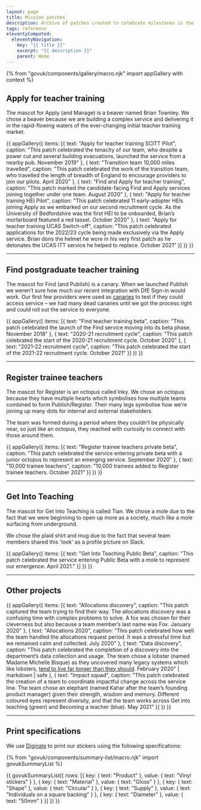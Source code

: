 ```yaml
---
layout: page
title: Mission patches
description: Archive of patches created to celebrate milestones in the development of our different services.
tags: reference
eleventyComputed:
  eleventyNavigation:
    key: "{{ title }}"
    excerpt: "{{ description }}"
    parent: Home
---
```


<style>
  .app-prose figure > a { outline: 0 }
</style>

{% from "govuk/components/gallery/macro.njk" import appGallery with context %}

## Apply for teacher training

The mascot for Apply (and Manage) is a beaver named Brian Townley. We chose a beaver because we are building a complex service and delivering it in the rapid-flowing waters of the ever-changing initial teacher training market.

{{ appGallery({
  items: [{
    text: "Apply for teacher training SCITT Pilot",
    caption: "This patch celebrated the tenacity of our team, who despite a power cut and several building evacuations, launched the service from a nearby pub. November 2019"
  }, {
    text: "Transition team 10,000 miles travelled",
    caption: "This patch celebrated the work of the transition team, who travelled the length of breadth of England to encourage providers to join our pilots. April 2020"
  }, {
    text: "Find and Apply for teacher training",
    caption: "This patch marked the candidate-facing Find and Apply services joining together under one team. August 2020"
  }, {
    text: "Apply for teacher training HEI Pilot",
    caption: "This patch celebrated 11 early-adopter HEIs joining Apply as we embarked on our second recruitment cycle. As the University of Bedfordshire was the first HEI to be onboarded, Brian’s mortarboard featured a red tassel. October 2020"
  }, {
    text: "Apply for teacher training UCAS Switch-off",
    caption: "This patch celebrated applications for the 2022/23 cycle being made exclusively via the Apply service. Brian dons the helmet he wore in his very first patch as he detonates the UCAS ITT service he helped to replace. October 2021"
  }]
}) }}

* * *

## Find postgraduate teacher training

The mascot for Find (and Publish) is a canary. When we launched Publish we weren’t sure how much our recent integration with DfE Sign-in would work. Our first few providers were used as [canaries](https://en.wikipedia.org/wiki/Sentinel_species) to test if they could access service – we had many dead canaries until we got the process right and could roll out the service to everyone.

{{ appGallery({
  items: [{
    text: "Find teacher training beta",
    caption: "This patch celebrated the launch of the Find service moving into its beta phase. November 2018"
  }, {
    text: "2020-21 recruitment cycle",
    caption: "This patch celebrated the start of the 2020-21 recruitment cycle. October 2020"
  }, {
    text: "2021-22 recruitment cycle",
    caption: "This patch celebrated the start of the 2021-22 recruitment cycle. October 2021"
  }]
}) }}

* * *

## Register trainee teachers

The mascot for Register is an octopus called Inky. We chose an octopus because they have multiple hearts which symbolises how multiple teams combined to form Publish/Register. Their many legs symbolise how we’re joining up many dots for internal and external stakeholders.

The team was formed during a period where they couldn’t be physically near, so just like an octopus, they reached with curiosity to connect with those around them.

{{ appGallery({
  items: [{
    text: "Register trainee teachers private beta",
    caption: "This patch celebrated the service entering private beta with a junior octopus to represent an emerging service. September 2020"
  }, {
    text: "10,000 trainee teachers",
    caption: "10,000 trainees added to Register trainee teachers. October 2021"
  }]
}) }}

* * *

## Get Into Teaching

The mascot for Get Into Teaching is called Tian. We chose a mole due to the fact that we were beginning to open up more as a society, much like a mole surfacing from underground.

We chose the plaid shirt and mug due to the fact that several team members shared this 'look' as a profile picture on Slack.

{{ appGallery({
  items: [{
    text: "Get Into Teaching Public Beta",
    caption: "This patch celebrated the service entering Public Beta with a mole to represent our emergence. April 2021."
    }]
}) }}

* * *

## Other projects

{{ appGallery({
  items: [{
    text: "Allocations discovery",
    caption: "This patch captured the team trying to find their way. The allocations discovery was a confusing time with complex problems to solve. A fox was chosen for their cleverness but also because a team member’s last name was Fox. January 2020"
  }, {
    text: "Allocations 2020",
    caption: "This patch celebrated how well the team handled the allocations request period. It was a stressful time but we remained calm and collected. July 2020"
  }, {
    text: "Data discovery",
    caption: "This patch celebrated the completion of a discovery into the department’s data collection and usage. The team chose a lobster (named Madame Michelle Bisque) as they uncovered many legacy systems which like lobsters, [tend to live far longer than they should](https://twitter.com/drsnooks/status/1217775748980912130). February 2020" | markdown | safe
  }, {
    text: "Impact squad",
    caption: "This patch celebrated the creation of a team to coordinate impactful change across the service line. The team chose an elephant (named Kahar after the team’s founding product manager) given their strength, wisdom and memory. Different coloured eyes represent diversity, and that the team works across Get into teaching (green) and Becoming a teacher (blue). May 2021"
  }]
}) }}

* * *

## Print specifications

We use [Diginate](https://diginate.com) to print our stickers using the following specifications:

{% from "govuk/components/summary-list/macro.njk" import govukSummaryList %}

{{ govukSummaryList({
  rows: [{
    key: {
      text: "Product"
    },
    value: {
      text: "Vinyl stickers"
    }
  }, {
    key: {
      text: "Material"
    },
    value: {
      text: "Gloss"
    }
  }, {
    key: {
      text: "Shape"
    },
    value: {
      text: "Circular"
    }
  }, {
    key: {
      text: "Supply"
    },
    value: {
      text: "Individuals on a square backing"
    }
  }, {
    key: {
      text: "Diameter"
    },
    value: {
      text: "50mm"
    }
  }]
}) }}
